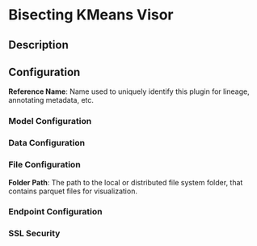 
# Bisecting KMeans Visor

## Description

## Configuration
**Reference Name**: Name used to uniquely identify this plugin for lineage, annotating metadata, etc.

### Model Configuration

### Data Configuration

### File Configuration
**Folder Path**: The path to the local or distributed file system folder, that contains parquet files 
for visualization.

### Endpoint Configuration

### SSL Security
